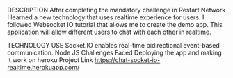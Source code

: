 DESCRIPTION
After completing the mandatory challenge in Restart Network I learned a new technology that uses realtime experience for users. I followed Websocket IO tutorial that allows me to create the demo app. This application will allow different users to chat with each other in realtime.

TECHNOLOGY USE
Socket.IO enables real-time bidirectional event-based communication.
Node JS
Challenges Faced
Deploying the app and making it work on heroku
Project Link
https://chat-socket-io-realtime.herokuapp.com/

